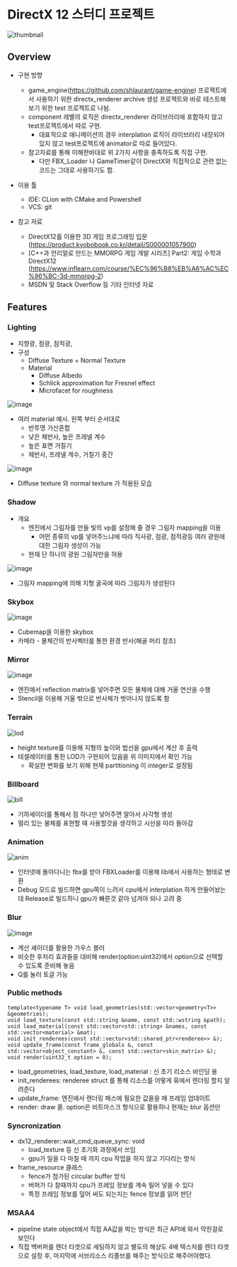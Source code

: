 # DirectX 12 스터디 프로젝트
![thumbnail](https://user-images.githubusercontent.com/20225459/215422714-5e8fa347-6345-4407-9b4e-109040401e00.png)

## Overview
* 구현 방향
  * game_engine(https://github.com/shlaurant/game-engine) 프로젝트에서 사용하기 위한 directx_renderer archive 생성 프로젝트와 바로 테스트해보기 위한 test 프로젝트로 나뉨.
  * component 레벨의 로직은 directx_renderer 라이브러리에 포함하지 않고 test프로젝트에서 따로 구현.
    * 대표적으로 애니메이션의 경우 interplation 로직이 라이브러리 내장되어있지 않고 test프로젝트에 animator로 따로 들어있다.
  * 참고자료를 통해 이해한바대로 위 2가지 사항을 충족하도록 직접 구현.
    * 다만 FBX_Loader 나 GameTimer같이 DirectX와 직접적으로 관련 없는 코드는 그대로 사용하기도 함.

* 이용 툴
  * IDE: CLion with CMake and Powershell
  * VCS: git

* 참고 자료
  * DirectX12를 이용한 3D 게임 프로그래밍 입문 (https://product.kyobobook.co.kr/detail/S000001057900)
  * [C++과 언리얼로 만드는 MMORPG 게임 개발 시리즈] Part2: 게임 수학과 DirectX12 (https://www.inflearn.com/course/%EC%96%B8%EB%A6%AC%EC%96%BC-3d-mmorpg-2)
  * MSDN 및 Stack Overflow 등 기타 인터넷 자료
  
## Features
### Lighting
* 지향광, 점광, 점적광, 
* 구성
  * Diffuse Texture + Normal Texture
  * Material
    * Diffuse Albedo
    * Schlick approximation for Fresnel effect
    * Microfacet for roughness
    
![image](https://user-images.githubusercontent.com/20225459/215430270-be9b7045-3ba7-4aa9-a391-7fd2dc152667.png)
* 여러 material 예시. 왼쪽 부터 순서대로
  * 반투명 가산혼합
  * 낮은 체반사, 높은 프레넬 계수
  * 높은 표면 거칠기
  * 체반사, 프레넬 계수, 거칠기 중간

![image](https://user-images.githubusercontent.com/20225459/215432103-26636378-821c-4f00-bd43-ba9242910706.png)
* Diffuse texture 와 normal texture 가 적용된 모습
    
### Shadow
* 개요
  * 엔진에서 그림자를 만들 빛의 vp를 설정해 줄 경우 그림자 mapping을 이용
    * 어떤 종류의 vp를 넣어주느냐에 따라 직사광, 점광, 점적광등 여러 광원에 대한 그림자 생성이 가능
  * 현재 단 하나의 광원 그림자만을 허용

![image](https://user-images.githubusercontent.com/20225459/215433618-bd07eec0-8300-4069-ba31-561ce78b4fb9.png)
* 그림자 mapping에 의해 지형 굴곡에 따라 그림자가 생성된다

### Skybox
![image](https://user-images.githubusercontent.com/20225459/215434329-c6f2c99a-78fd-405d-99ee-45daabdf6e32.png)
* Cubemap을 이용한 skybox
* 카메라 - 물체간의 반사벡터를 통한 환경 반사(해골 머리 참조)

### Mirror
![image](https://user-images.githubusercontent.com/20225459/215434890-afdb3601-45f7-4ed9-b735-1632c189b61a.png)
* 엔진에서 reflection matrix를 넣어주면 모든 물체에 대해 거울 연산을 수행
* Stencil을 이용해 거울 밖으로 반사체가 벗어나지 않도록 함

### Terrain
![lod](https://user-images.githubusercontent.com/20225459/215436992-6667e344-c39a-4ef0-9afc-f1a3c777bac7.gif)
* height texture를 이용해 지형의 높이와 법선을 gpu에서 계산 후 출력
* 테셀레이터를 통한 LOD가 구현되어 있음을 위 이미지에서 확인 가능
  * 확실한 변화를 보기 위해 현재 partitioning 이 integer로 설정됨

### Billboard
![bill](https://user-images.githubusercontent.com/20225459/215463194-2f370ed4-4d1a-46ef-b219-ec62c6417f65.gif)
* 기하셰이더를 통해서 점 하나만 넣어주면 알아서 사각형 생성
* 멀리 있는 물체를 표현할 때 사용할것을 생각하고 시선을 따라 돌아감

### Animation
![anim](https://user-images.githubusercontent.com/20225459/215463421-98330697-947f-4456-a0c4-24e33c1ec436.gif)
* 인터넷에 돌아다니는 fbx를 받아 FBXLoader를 이용해 lib에서 사용하는 형태로 변환
* Debug 모드로 빌드하면 gpu쪽이 느려서 cpu에서 interplation 하게 만들어놨는데 Release로 빌드하니 gpu가 빠른것 같아 넘겨야 되나 고려 중

### Blur
![image](https://user-images.githubusercontent.com/20225459/215466507-4b5bde34-ff82-4b60-ac80-928d2f36a3ce.png)
* 계산 셰이더를 활용한 가우스 블러
* 비슷한 후처리 효과들을 대비해 render(option:uint32)에서 option으로 선택할 수 있도록 준비해 놓음
* Q를 눌러 토글 가능

### Public methods
```
template<typename T> void load_geometries(std::vector<geometry<T>> &geometries);
void load_texture(const std::string &name, const std::wstring &path);
void load_material(const std::vector<std::string> &names, const std::vector<material> &mat);
void init_renderees(const std::vector<std::shared_ptr<renderee>> &);
void update_frame(const frame_globals &, const std::vector<object_constant> &, const std::vector<skin_matrix> &);
void render(uint32_t option = 0);
```
* load_geometries, load_texture, load_material : 신 초기 리소스 바인딩 용
* init_renderees: renderee struct 를 통해 리소스를 어떻게 묶에서 렌더링 할지 알려준다
* update_frame: 엔진에서 렌더링 패스에 필요한 값을을 매 프레임 업데이트
* render: draw 콜. option은 비트마스크 형식으로 활용하나 현재는 blur 옵션만 


### Syncronization
* dx12_renderer::wait_cmd_queue_sync: void
  * load_texture 등 신 초기화 과정에서 쓰임
  * gpu가 일을 다 마칠 때 까지 cpu 작업을 하지 않고 기다리는 방식
* frame_resource 클래스
  * fence가 첨가된 circular buffer 방식
  * 버퍼가 다 찰때까지 cpu가 프레임 정보를 계속 밀어 넣을 수 있다
  * 특정 프레임 정보를 덮어 써도 되는지는 fence 정보를 읽어 판단

### MSAA4
* pipeline state object에서 직접 AA값을 박는 방식은 최근 API에 와서 막힌걸로 보인다
* 직접 백버퍼를 렌더 타겟으로 세팅하지 않고 별도의 해상도 4배 텍스처를 렌더 타겟으로 설정 후, 마지막에 서브리소스 리졸브를 해주는 방식으로 해주어야했다.
